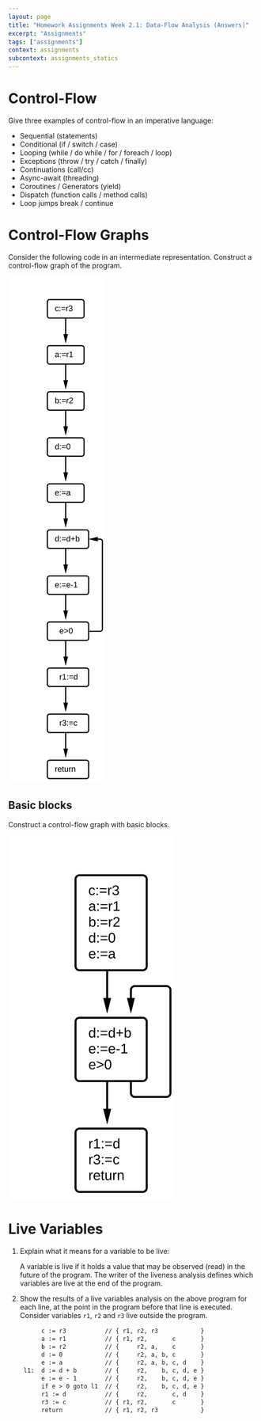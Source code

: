 ```yaml
---
layout: page
title: "Homework Assignments Week 2.1: Data-Flow Analysis (Answers)"
excerpt: "Assignments"
tags: ["assignments"]
context: assignments
subcontext: assignments_statics
---
```


# Control-Flow

Give three examples of control-flow in an imperative language:

- Sequential (statements)
- Conditional (if / switch / case)
- Looping (while / do while / for / foreach / loop)
- Exceptions (throw / try / catch / finally)
- Continuations (call/cc)
- Async-await (threading)
- Coroutines / Generators (yield)
- Dispatch (function calls / method calls)
- Loop jumps	break / continue

# Control-Flow Graphs

Consider the following code in an intermediate representation. Construct a control-flow graph of the program. 

   ![Control-Flow Graph](figures/cfg.svg)

## Basic blocks

Construct a control-flow graph with basic blocks. 

   ![Control-Flow Graph](figures/cfg-bb.svg)

# Live Variables

1. Explain what it means for a variable to be live:

   A variable is live if it holds a value that may be observed (read) in the future of the program. The writer of the liveness analysis defines which variables are live at the end of the program. 

2. Show the results of a live variables analysis on the above program for each line, at the point in the program before that line is executed. Consider variables `r1`, `r2` and `r3` live outside the program. 

             c := r3           // { r1, r2, r3            }
             a := r1           // { r1, r2,       c       }
             b := r2           // {     r2, a,    c       }
             d := 0            // {     r2, a, b, c       }
             e := a            // {     r2, a, b, c, d    }
        l1:  d := d + b        // {     r2,    b, c, d, e }
             e := e - 1        // {     r2,    b, c, d, e }
             if e > 0 goto l1  // {     r2,    b, c, d, e }
             r1 := d           // {     r2,       c, d    }
             r3 := c           // { r1, r2,       c       }
             return            // { r1, r2, r3            }

